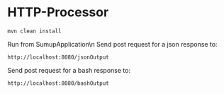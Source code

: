 # HTTP-Processor
```
mvn clean install
```
Run from SumupApplication\n
Send post request for a json response to:
```
http://localhost:8080/jsonOutput
```
Send post request for a bash response to:
```
http://localhost:8080/bashOutput
```
